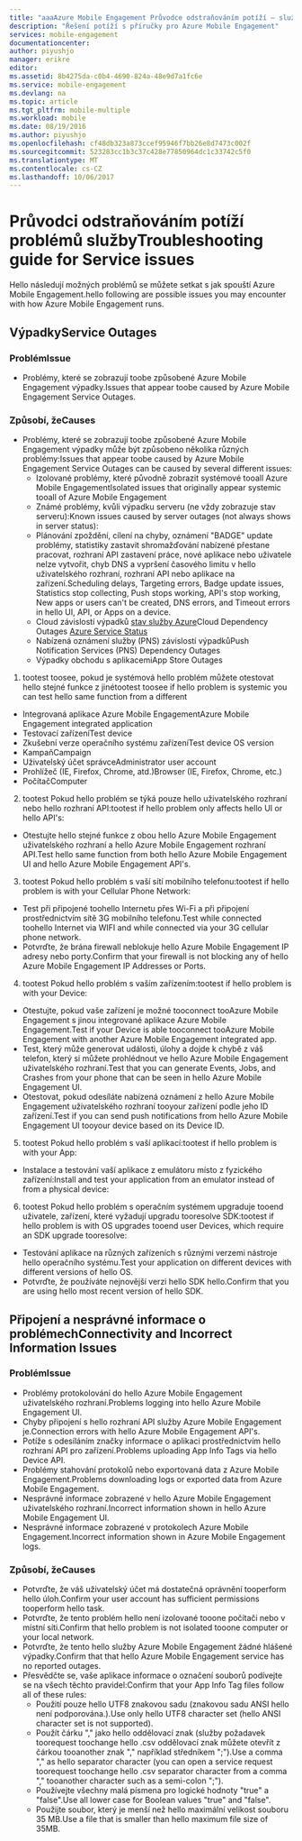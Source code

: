 ```yaml
---
title: "aaaAzure Mobile Engagement Průvodce odstraňováním potíží – služby"
description: "Řešení potíží s příručky pro Azure Mobile Engagement"
services: mobile-engagement
documentationcenter: 
author: piyushjo
manager: erikre
editor: 
ms.assetid: 8b4275da-c0b4-4690-824a-48e9d7a1fc6e
ms.service: mobile-engagement
ms.devlang: na
ms.topic: article
ms.tgt_pltfrm: mobile-multiple
ms.workload: mobile
ms.date: 08/19/2016
ms.author: piyushjo
ms.openlocfilehash: cf48db323a873ccef95946f7bb26e8d7473c002f
ms.sourcegitcommit: 523283cc1b3c37c428e77850964dc1c33742c5f0
ms.translationtype: MT
ms.contentlocale: cs-CZ
ms.lasthandoff: 10/06/2017
---
```

# <a name="troubleshooting-guide-for-service-issues"></a><span data-ttu-id="a8080-103">Průvodci odstraňováním potíží problémů služby</span><span class="sxs-lookup"><span data-stu-id="a8080-103">Troubleshooting guide for Service issues</span></span>
<span data-ttu-id="a8080-104">Hello následují možných problémů se můžete setkat s jak spouští Azure Mobile Engagement.</span><span class="sxs-lookup"><span data-stu-id="a8080-104">hello following are possible issues you may encounter with how Azure Mobile Engagement runs.</span></span>

## <a name="service-outages"></a><span data-ttu-id="a8080-105">Výpadky</span><span class="sxs-lookup"><span data-stu-id="a8080-105">Service Outages</span></span>
### <a name="issue"></a><span data-ttu-id="a8080-106">Problém</span><span class="sxs-lookup"><span data-stu-id="a8080-106">Issue</span></span>
* <span data-ttu-id="a8080-107">Problémy, které se zobrazují toobe způsobené Azure Mobile Engagement výpadky.</span><span class="sxs-lookup"><span data-stu-id="a8080-107">Issues that appear toobe caused by Azure Mobile Engagement Service Outages.</span></span>

### <a name="causes"></a><span data-ttu-id="a8080-108">Způsobí, že</span><span class="sxs-lookup"><span data-stu-id="a8080-108">Causes</span></span>
* <span data-ttu-id="a8080-109">Problémy, které se zobrazují toobe způsobené Azure Mobile Engagement výpadky může být způsobeno několika různých problémy:</span><span class="sxs-lookup"><span data-stu-id="a8080-109">Issues that appear toobe caused by Azure Mobile Engagement Service Outages can be caused by several different issues:</span></span>
  * <span data-ttu-id="a8080-110">Izolované problémy, které původně zobrazit systémové tooall Azure Mobile Engagement</span><span class="sxs-lookup"><span data-stu-id="a8080-110">Isolated issues that originally appear systemic tooall of Azure Mobile Engagement</span></span>
  * <span data-ttu-id="a8080-111">Známé problémy, kvůli výpadku serveru (ne vždy zobrazuje stav serveru):</span><span class="sxs-lookup"><span data-stu-id="a8080-111">Known issues caused by server outages (not always shows in server status):</span></span>
  * <span data-ttu-id="a8080-112">Plánování zpoždění, cílení na chyby, oznámení "BADGE" update problémy, statistiky zastavit shromažďování nabízené přestane pracovat, rozhraní API zastavení práce, nové aplikace nebo uživatele nelze vytvořit, chyb DNS a vypršení časového limitu v hello uživatelského rozhraní, rozhraní API nebo aplikace na zařízení.</span><span class="sxs-lookup"><span data-stu-id="a8080-112">Scheduling delays, Targeting errors, Badge update issues, Statistics stop collecting, Push stops working, API's stop working, New apps or users can't be created, DNS errors, and Timeout errors in hello UI, API, or Apps on a device.</span></span>
  * <span data-ttu-id="a8080-113">Cloud závislostí výpadků [stav služby Azure](http://status.azure.com/)</span><span class="sxs-lookup"><span data-stu-id="a8080-113">Cloud Dependency Outages [Azure Service Status](http://status.azure.com/)</span></span>
  * <span data-ttu-id="a8080-114">Nabízená oznámení služby (PNS) závislostí výpadků</span><span class="sxs-lookup"><span data-stu-id="a8080-114">Push Notification Services (PNS) Dependency Outages</span></span>
  * <span data-ttu-id="a8080-115">Výpadky obchodu s aplikacemi</span><span class="sxs-lookup"><span data-stu-id="a8080-115">App Store Outages</span></span>

1) <span data-ttu-id="a8080-116">tootest toosee, pokud je systémová hello problém můžete otestovat hello stejné funkce z jiné</span><span class="sxs-lookup"><span data-stu-id="a8080-116">tootest toosee if hello problem is systemic you can test hello same function from a different</span></span>

* <span data-ttu-id="a8080-117">Integrovaná aplikace Azure Mobile Engagement</span><span class="sxs-lookup"><span data-stu-id="a8080-117">Azure Mobile Engagement integrated application</span></span>
* <span data-ttu-id="a8080-118">Testovací zařízení</span><span class="sxs-lookup"><span data-stu-id="a8080-118">Test device</span></span>
* <span data-ttu-id="a8080-119">Zkušební verze operačního systému zařízení</span><span class="sxs-lookup"><span data-stu-id="a8080-119">Test device OS version</span></span>
* <span data-ttu-id="a8080-120">Kampaň</span><span class="sxs-lookup"><span data-stu-id="a8080-120">Campaign</span></span>
* <span data-ttu-id="a8080-121">Uživatelský účet správce</span><span class="sxs-lookup"><span data-stu-id="a8080-121">Administrator user account</span></span>
* <span data-ttu-id="a8080-122">Prohlížeč (IE, Firefox, Chrome, atd.)</span><span class="sxs-lookup"><span data-stu-id="a8080-122">Browser (IE, Firefox, Chrome, etc.)</span></span>
* <span data-ttu-id="a8080-123">Počítač</span><span class="sxs-lookup"><span data-stu-id="a8080-123">Computer</span></span>

2) <span data-ttu-id="a8080-124">tootest Pokud hello problém se týká pouze hello uživatelského rozhraní nebo hello rozhraní API:</span><span class="sxs-lookup"><span data-stu-id="a8080-124">tootest if hello problem only affects hello UI or hello API's:</span></span>

* <span data-ttu-id="a8080-125">Otestujte hello stejné funkce z obou hello Azure Mobile Engagement uživatelského rozhraní a hello Azure Mobile Engagement rozhraní API.</span><span class="sxs-lookup"><span data-stu-id="a8080-125">Test hello same function from both hello Azure Mobile Engagement UI and hello Azure Mobile Engagement API's.</span></span>

3) <span data-ttu-id="a8080-126">tootest Pokud hello problém s vaší sítí mobilního telefonu:</span><span class="sxs-lookup"><span data-stu-id="a8080-126">tootest if hello problem is with your Cellular Phone Network:</span></span>

* <span data-ttu-id="a8080-127">Test při připojené toohello Internetu přes Wi-Fi a při připojení prostřednictvím sítě 3G mobilního telefonu.</span><span class="sxs-lookup"><span data-stu-id="a8080-127">Test while connected toohello Internet via WIFI and while connected via your 3G cellular phone network.</span></span>
* <span data-ttu-id="a8080-128">Potvrďte, že brána firewall neblokuje hello Azure Mobile Engagement IP adresy nebo porty.</span><span class="sxs-lookup"><span data-stu-id="a8080-128">Confirm that your firewall is not blocking any of hello Azure Mobile Engagement IP Addresses or Ports.</span></span>

4) <span data-ttu-id="a8080-129">tootest Pokud hello problém s vaším zařízením:</span><span class="sxs-lookup"><span data-stu-id="a8080-129">tootest if hello problem is with your Device:</span></span>

* <span data-ttu-id="a8080-130">Otestujte, pokud vaše zařízení je možné tooconnect tooAzure Mobile Engagement s jinou integrované aplikace Azure Mobile Engagement.</span><span class="sxs-lookup"><span data-stu-id="a8080-130">Test if your Device is able tooconnect tooAzure Mobile Engagement with another Azure Mobile Engagement integrated app.</span></span>
* <span data-ttu-id="a8080-131">Test, který může generovat události, úlohy a dojde k chybě z váš telefon, který si můžete prohlédnout ve hello Azure Mobile Engagement uživatelského rozhraní.</span><span class="sxs-lookup"><span data-stu-id="a8080-131">Test that you can generate Events, Jobs, and Crashes from your phone that can be seen in hello Azure Mobile Engagement UI.</span></span> 
* <span data-ttu-id="a8080-132">Otestovat, pokud odesíláte nabízená oznámení z hello Azure Mobile Engagement uživatelského rozhraní tooyour zařízení podle jeho ID zařízení.</span><span class="sxs-lookup"><span data-stu-id="a8080-132">Test if you can send push notifications from hello Azure Mobile Engagement UI tooyour device based on its Device ID.</span></span> 

5) <span data-ttu-id="a8080-133">tootest Pokud hello problém s vaší aplikací:</span><span class="sxs-lookup"><span data-stu-id="a8080-133">tootest if hello problem is with your App:</span></span>

* <span data-ttu-id="a8080-134">Instalace a testování vaší aplikace z emulátoru místo z fyzického zařízení:</span><span class="sxs-lookup"><span data-stu-id="a8080-134">Install and test your application from an emulator instead of from a physical device:</span></span>

6) <span data-ttu-id="a8080-135">tootest Pokud hello problém s operačním systémem upgraduje tooend uživatele, zařízení, které vyžadují upgradu tooresolve SDK:</span><span class="sxs-lookup"><span data-stu-id="a8080-135">tootest if hello problem is with OS upgrades tooend user Devices, which require an SDK upgrade tooresolve:</span></span>

* <span data-ttu-id="a8080-136">Testování aplikace na různých zařízeních s různými verzemi nástroje hello operačního systému.</span><span class="sxs-lookup"><span data-stu-id="a8080-136">Test your application on different devices with different versions of hello OS.</span></span>
* <span data-ttu-id="a8080-137">Potvrďte, že používáte nejnovější verzi hello SDK hello.</span><span class="sxs-lookup"><span data-stu-id="a8080-137">Confirm that you are using hello most recent version of hello SDK.</span></span>

## <a name="connectivity-and-incorrect-information-issues"></a><span data-ttu-id="a8080-138">Připojení a nesprávné informace o problémech</span><span class="sxs-lookup"><span data-stu-id="a8080-138">Connectivity and Incorrect Information Issues</span></span>
### <a name="issue"></a><span data-ttu-id="a8080-139">Problém</span><span class="sxs-lookup"><span data-stu-id="a8080-139">Issue</span></span>
* <span data-ttu-id="a8080-140">Problémy protokolování do hello Azure Mobile Engagement uživatelského rozhraní.</span><span class="sxs-lookup"><span data-stu-id="a8080-140">Problems logging into hello Azure Mobile Engagement UI.</span></span>
* <span data-ttu-id="a8080-141">Chyby připojení s hello rozhraní API služby Azure Mobile Engagement je.</span><span class="sxs-lookup"><span data-stu-id="a8080-141">Connection errors with hello Azure Mobile Engagement API's.</span></span>
* <span data-ttu-id="a8080-142">Potíže s odesíláním značky informace o aplikaci prostřednictvím hello rozhraní API pro zařízení.</span><span class="sxs-lookup"><span data-stu-id="a8080-142">Problems uploading App Info Tags via hello Device API.</span></span>
* <span data-ttu-id="a8080-143">Problémy stahování protokolů nebo exportovaná data z Azure Mobile Engagement.</span><span class="sxs-lookup"><span data-stu-id="a8080-143">Problems downloading logs or exported data from Azure Mobile Engagement.</span></span>
* <span data-ttu-id="a8080-144">Nesprávné informace zobrazené v hello Azure Mobile Engagement uživatelského rozhraní.</span><span class="sxs-lookup"><span data-stu-id="a8080-144">Incorrect information shown in hello Azure Mobile Engagement UI.</span></span>
* <span data-ttu-id="a8080-145">Nesprávné informace zobrazené v protokolech Azure Mobile Engagement.</span><span class="sxs-lookup"><span data-stu-id="a8080-145">Incorrect information shown in Azure Mobile Engagement logs.</span></span>

### <a name="causes"></a><span data-ttu-id="a8080-146">Způsobí, že</span><span class="sxs-lookup"><span data-stu-id="a8080-146">Causes</span></span>
* <span data-ttu-id="a8080-147">Potvrďte, že váš uživatelský účet má dostatečná oprávnění tooperform hello úloh.</span><span class="sxs-lookup"><span data-stu-id="a8080-147">Confirm your user account has sufficient permissions tooperform hello task.</span></span>
* <span data-ttu-id="a8080-148">Potvrďte, že tento problém hello není izolované tooone počítači nebo v místní síti.</span><span class="sxs-lookup"><span data-stu-id="a8080-148">Confirm that hello problem is not isolated tooone computer or your local network.</span></span>
* <span data-ttu-id="a8080-149">Potvrďte, že tento hello služby Azure Mobile Engagement žádné hlášené výpadky.</span><span class="sxs-lookup"><span data-stu-id="a8080-149">Confirm that that hello Azure Mobile Engagement service has no reported outages.</span></span>
* <span data-ttu-id="a8080-150">Přesvědčte se, vaše aplikace informace o označení souborů podívejte se na všech těchto pravidel:</span><span class="sxs-lookup"><span data-stu-id="a8080-150">Confirm that your App Info Tag files follow all of these rules:</span></span>
  * <span data-ttu-id="a8080-151">Použití pouze hello UTF8 znakovou sadu (znakovou sadu ANSI hello není podporována.).</span><span class="sxs-lookup"><span data-stu-id="a8080-151">Use only hello UTF8 character set (hello ANSI character set is not supported).</span></span>
  * <span data-ttu-id="a8080-152">Použít čárku "," jako hello oddělovací znak (služby požadavek toorequest toochange hello .csv oddělovací znak můžete otevřít z čárkou tooanother znak "," například středníkem ";").</span><span class="sxs-lookup"><span data-stu-id="a8080-152">Use a comma "," as hello separator character (you can open a service request toorequest toochange hello .csv separator character from a comma "," tooanother character such as a semi-colon ";").</span></span>
  * <span data-ttu-id="a8080-153">Používejte všechny malá písmena pro logické hodnoty "true" a "false".</span><span class="sxs-lookup"><span data-stu-id="a8080-153">Use all lower case for Boolean values "true" and "false".</span></span>
  * <span data-ttu-id="a8080-154">Použijte soubor, který je menší než hello maximální velikost souboru 35 MB.</span><span class="sxs-lookup"><span data-stu-id="a8080-154">Use a file that is smaller than hello maximum file size of 35MB.</span></span>

